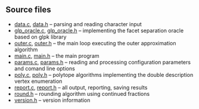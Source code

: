 ## Source files

* [data.c](data.c), [data.h](data.h) &ndash; parsing and reading character input
* [glp_oracle.c](glp_oracle.c), [glp_oracle.h](glp_oracle.h) &ndash; implementing the facet separation oracle based on glpk library
* [outer.c](outer.c), [outer.h](outer.h) &ndash; the main loop executing the outer approximation algorithm
* [main.c](main.c), [main.h](main.h) &ndash; the main program
* [params.c](params.c), [params.h](params.h) &ndash; reading and processing configuration parameters and comand line options
* [poly.c](poly.c), [poly.h](poly.h) &ndash; polytope algorithms implementing the double description vertex enumeration
* [report.c](report.c), [report.h](report.h) &ndash; all output, reporting, saving results
* [round.h](round.h) &ndash; rounding algorithm using continued fractions
* [version.h](version.h) &ndash; version information

